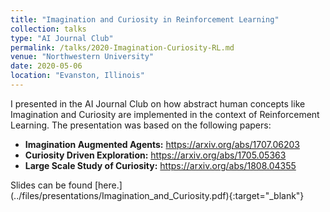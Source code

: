 ```yaml
---
title: "Imagination and Curiosity in Reinforcement Learning"
collection: talks
type: "AI Journal Club"
permalink: /talks/2020-Imagination-Curiosity-RL.md
venue: "Northwestern University"
date: 2020-05-06
location: "Evanston, Illinois"
---
```


I presented in the AI Journal Club on how abstract human concepts like Imagination and Curiosity are implemented in the context of Reinforcement Learning. The presentation was based on the following papers: 
<ul>
<li><strong>Imagination Augmented Agents:</strong> <a href="https://arxiv.org/abs/1707.06203" target="_blank">https://arxiv.org/abs/1707.06203</a></li>
<li><strong>Curiosity Driven Exploration:</strong> <a href="https://arxiv.org/abs/1705.05363" target = "_blank">https://arxiv.org/abs/1705.05363</a></li>
<li><strong>Large Scale Study of Curiosity:</strong> <a href="https://arxiv.org/abs/1808.04355" target="_blank">https://arxiv.org/abs/1808.04355</a></li>
</ul>
Slides can be found [here.](../files/presentations/Imagination_and_Curiosity.pdf){:target="_blank"}
